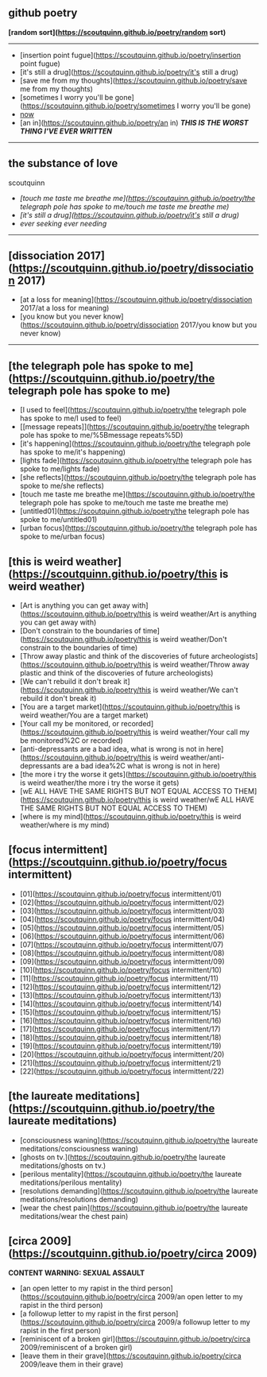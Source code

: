 ## github poetry

**[random sort](https://scoutquinn.github.io/poetry/random sort)**

---

* [insertion point fugue](https://scoutquinn.github.io/poetry/insertion point fugue)
* [it's still a drug](https://scoutquinn.github.io/poetry/it's still a drug)
* [save me from my thoughts](https://scoutquinn.github.io/poetry/save me from my thoughts)
* [sometimes I worry you'll be gone](https://scoutquinn.github.io/poetry/sometimes I worry you'll be gone)
* [now](https://scoutquinn.github.io/poetry/now)
* [an in](https://scoutquinn.github.io/poetry/an in) ***THIS IS THE WORST THING I'VE EVER WRITTEN***

---

## the substance of love
scoutquinn
* *[touch me taste me breathe me](https://scoutquinn.github.io/poetry/the telegraph pole has spoke to me/touch me taste me breathe me)*
* *[it's still a drug](https://scoutquinn.github.io/poetry/it's still a drug)*
* *ever seeking ever needing*

---


## [dissociation 2017](https://scoutquinn.github.io/poetry/dissociation 2017)

* [at a loss for meaning](https://scoutquinn.github.io/poetry/dissociation 2017/at a loss for meaning)
* [you know but you never know](https://scoutquinn.github.io/poetry/dissociation 2017/you know but you never know)

---

## [the telegraph pole has spoke to me](https://scoutquinn.github.io/poetry/the telegraph pole has spoke to me)

* [I used to feel](https://scoutquinn.github.io/poetry/the telegraph pole has spoke to me/I used to feel)
* [\[message repeats\]](https://scoutquinn.github.io/poetry/the telegraph pole has spoke to me/%5Bmessage repeats%5D)
* [it's happening](https://scoutquinn.github.io/poetry/the telegraph pole has spoke to me/it's happening)
* [lights fade](https://scoutquinn.github.io/poetry/the telegraph pole has spoke to me/lights fade) 
* [she reflects](https://scoutquinn.github.io/poetry/the telegraph pole has spoke to me/she reflects)
* [touch me taste me breathe me](https://scoutquinn.github.io/poetry/the telegraph pole has spoke to me/touch me taste me breathe me)
* [untitled01](https://scoutquinn.github.io/poetry/the telegraph pole has spoke to me/untitled01)
* [urban focus](https://scoutquinn.github.io/poetry/the telegraph pole has spoke to me/urban focus)


## [this is weird weather](https://scoutquinn.github.io/poetry/this is weird weather)

* [Art is anything you can get away with](https://scoutquinn.github.io/poetry/this is weird weather/Art is anything you can get away with)
* [Don't constrain to the boundaries of time](https://scoutquinn.github.io/poetry/this is weird weather/Don't constrain to the boundaries of time)
* [Throw away plastic and think of the discoveries of future archeologists](https://scoutquinn.github.io/poetry/this is weird weather/Throw away plastic and think of the discoveries of future archeologists)
* [We can't rebuild it don't break it](https://scoutquinn.github.io/poetry/this is weird weather/We can't rebuild it don't break it)
* [You are a target market](https://scoutquinn.github.io/poetry/this is weird weather/You are a target market)
* [Your call my be monitored, or recorded](https://scoutquinn.github.io/poetry/this is weird weather/Your call my be monitored%2C or recorded)
* [anti-depressants are a bad idea, what is wrong is not in here](https://scoutquinn.github.io/poetry/this is weird weather/anti-depressants are a bad idea%2C what is wrong is not in here)
* [the more i try the worse it gets](https://scoutquinn.github.io/poetry/this is weird weather/the more i try the worse it gets)
* [wE ALL HAVE THE SAME RIGHTS BUT NOT EQUAL ACCESS TO THEM](https://scoutquinn.github.io/poetry/this is weird weather/wE ALL HAVE THE SAME RIGHTS BUT NOT EQUAL ACCESS TO THEM)
* [where is my mind](https://scoutquinn.github.io/poetry/this is weird weather/where is my mind)


## [focus intermittent](https://scoutquinn.github.io/poetry/focus intermittent)

* [01](https://scoutquinn.github.io/poetry/focus intermittent/01)
* [02](https://scoutquinn.github.io/poetry/focus intermittent/02)
* [03](https://scoutquinn.github.io/poetry/focus intermittent/03)
* [04](https://scoutquinn.github.io/poetry/focus intermittent/04)
* [05](https://scoutquinn.github.io/poetry/focus intermittent/05)
* [06](https://scoutquinn.github.io/poetry/focus intermittent/06)
* [07](https://scoutquinn.github.io/poetry/focus intermittent/07)
* [08](https://scoutquinn.github.io/poetry/focus intermittent/08)
* [09](https://scoutquinn.github.io/poetry/focus intermittent/09)
* [10](https://scoutquinn.github.io/poetry/focus intermittent/10)
* [11](https://scoutquinn.github.io/poetry/focus intermittent/11)
* [12](https://scoutquinn.github.io/poetry/focus intermittent/12)
* [13](https://scoutquinn.github.io/poetry/focus intermittent/13)
* [14](https://scoutquinn.github.io/poetry/focus intermittent/14)
* [15](https://scoutquinn.github.io/poetry/focus intermittent/15)
* [16](https://scoutquinn.github.io/poetry/focus intermittent/16)
* [17](https://scoutquinn.github.io/poetry/focus intermittent/17)
* [18](https://scoutquinn.github.io/poetry/focus intermittent/18)
* [19](https://scoutquinn.github.io/poetry/focus intermittent/19)
* [20](https://scoutquinn.github.io/poetry/focus intermittent/20)
* [21](https://scoutquinn.github.io/poetry/focus intermittent/21)
* [22](https://scoutquinn.github.io/poetry/focus intermittent/22)


## [the laureate meditations](https://scoutquinn.github.io/poetry/the laureate meditations)

* [consciousness waning](https://scoutquinn.github.io/poetry/the laureate meditations/consciousness waning)
* [ghosts on tv.](https://scoutquinn.github.io/poetry/the laureate meditations/ghosts on tv.)
* [perilous mentality](https://scoutquinn.github.io/poetry/the laureate meditations/perilous mentality)
* [resolutions demanding](https://scoutquinn.github.io/poetry/the laureate meditations/resolutions demanding)
* [wear the chest pain](https://scoutquinn.github.io/poetry/the laureate meditations/wear the chest pain)


## [circa 2009](https://scoutquinn.github.io/poetry/circa 2009)

**CONTENT WARNING: SEXUAL ASSAULT**

* [an open letter to my rapist in the third person](https://scoutquinn.github.io/poetry/circa 2009/an open letter to my rapist in the third person)
* [a followup letter to my rapist in the first person](https://scoutquinn.github.io/poetry/circa 2009/a followup letter to my rapist in the first person)
* [reminiscent of a broken girl](https://scoutquinn.github.io/poetry/circa 2009/reminiscent of a broken girl)
* [leave them in their grave](https://scoutquinn.github.io/poetry/circa 2009/leave them in their grave)
